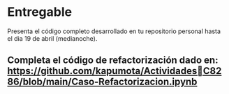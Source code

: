# Entregable
Presenta el código completo desarrollado en tu repositorio personal hasta el dia 19 de abril  (medianoche).

## Completa el código de refactorización dado en: https://github.com/kapumota/ActividadesC8286/blob/main/Caso-Refactorizacion.ipynb

